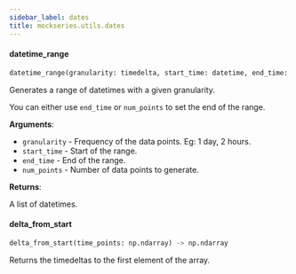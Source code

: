 ```yaml
---
sidebar_label: dates
title: mockseries.utils.dates
---
```


#### datetime\_range

```python
datetime_range(granularity: timedelta, start_time: datetime, end_time: Optional[datetime] = None, num_points: Optional[int] = None) -> List[datetime]
```

Generates a range of datetimes with a given granularity.

You can either use `end_time` or `num_points` to set the end of the range.

**Arguments**:

- `granularity` - Frequency of the data points. Eg: 1 day, 2 hours.
- `start_time` - Start of the range.
- `end_time` - End of the range.
- `num_points` - Number of data points to generate.
  

**Returns**:

  A list of datetimes.

#### delta\_from\_start

```python
delta_from_start(time_points: np.ndarray) -> np.ndarray
```

Returns the timedeltas to the first element of the array.

